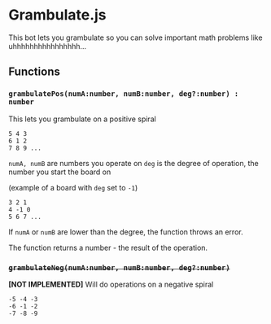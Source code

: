 # Grambulate.js
This bot lets you grambulate so you can solve important math problems like uhhhhhhhhhhhhhhhh...

## Functions
### `grambulatePos(numA:number, numB:number, deg?:number) : number`
This lets you grambulate on a positive spiral
```
5 4 3
6 1 2
7 8 9 ...
```
`numA, numB` are numbers you operate on
`deg` is the degree of operation, the number you start the board on

(example of a board with `deg` set to `-1`)
```
3 2 1
4 -1 0
5 6 7 ...
```

If `numA` or `numB` are lower than the degree, the function throws an error.

The function returns a number - the result of the operation.

### ~~`grambulateNeg(numA:number, numB:number, deg?:number)`~~
**[NOT IMPLEMENTED]**
Will do operations on a negative spiral
```
-5 -4 -3
-6 -1 -2
-7 -8 -9
```
